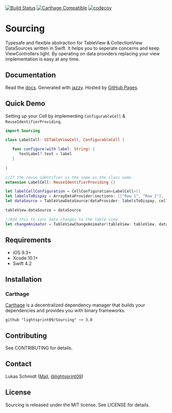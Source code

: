 [![Build Status](https://travis-ci.org/lightsprint09/Sourcing.svg?branch=master)](https://travis-ci.org/lightsprint09/Sourcing)
[![Carthage Compatible](https://img.shields.io/badge/Carthage-compatible-4BC51D.svg?style=flat)](https://github.com/Carthage/Carthage)
[![codecov](https://codecov.io/gh/lightsprint09/Sourcing/branch/master/graph/badge.svg)](https://codecov.io/gh/lightsprint09/Sourcing)

# Sourcing

Typesafe and flexible abstraction for TableView &amp; CollectionView DataSources written in Swift. It helps you to seperate concerns and keep ViewControllers light. By operating on data providers replacing your view implementation is easy at any time.

## Documentation

Read the [docs](https://lightsprint09.github.io/Sourcing). Generated with [jazzy](https://github.com/realm/jazzy). Hosted by [GitHub Pages](https://pages.github.com).


## Quick Demo
Setting up your Cell by implementing `ConfigurableCell` & `ReuseIdentifierProviding`.
```swift
import Sourcing

class LabelCell: UITableViewCell, ConfigurableCell {

   func configure(with label: String) {
      textLabel?.text = label
   }
   
}

//If the reuse identifier is the same as the class name.
extension LabelCell: ReuseIdentifierProviding {}

let labelCellConfiguration = CellConfiguration<LabelCell>()
let labelsToDispay = ArrayDataProvider(sections: [["Row 1", "Row 2"], ["Row 1", "Row 2"]])
let dataSource = TableViewDataSource(dataProvider: labelsToDispay, cellConfiguration: labelCellConfiguration)

tableView.dataSource = dataSource

//Add this to sync data changes to the table view.
let changeAnimator = TableViewChangeAnimator(tableView: tableView, dataProvider: labelsToDispay)
```

## Requirements

- iOS 9.3+
- Xcode 10.1+
- Swift 4.2

## Installation

### Carthage

[Carthage](https://github.com/Carthage/Carthage) is a decentralized dependency manager that builds your dependencies and provides you with binary frameworks.

```ogdl
github "lightsprint09/Sourcing" ~> 3.0
```
## Contributing
See CONTRIBUTING for details.

## Contact
Lukas Schmidt ([Mail](mailto:lukas.la.schmidt@deutschebahn.com), [@lightsprint09](https://twitter.com/lightsprint09))

## License
Sourcing is released under the MIT license. See LICENSE for details.
